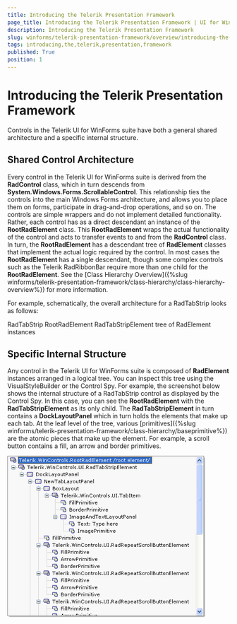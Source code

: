 ```yaml
---
title: Introducing the Telerik Presentation Framework
page_title: Introducing the Telerik Presentation Framework | UI for WinForms Documentation
description: Introducing the Telerik Presentation Framework
slug: winforms/telerik-presentation-framework/overview/introducing-the-telerik-presentation-framework
tags: introducing,the,telerik,presentation,framework
published: True
position: 1
---
```


# Introducing the Telerik Presentation Framework

Controls in the Telerik UI for WinForms suite have both a general shared architecture and a specific internal structure.

## Shared Control Architecture

Every control in the Telerik UI for WinForms suite is derived from the __RadControl__ class, which in turn descends from __System.Windows.Forms.ScrollableControl__. This relationship ties the controls into the main Windows Forms architecture, and allows you to place them on forms, participate in drag-and-drop operations, and so on. The controls are simple wrappers and do not implement detailed functionality. Rather, each control has as a direct descendant an instance of the __RootRadElement__ class. This __RootRadElement__ wraps the actual functionality of the control and acts to transfer events to and from the __RadControl__ class. In turn, the __RootRadElement__ has a descendant tree of __RadElement__ classes that implement the actual logic required by the control. In most cases the __RootRadElement__ has a single descendant, though some complex controls such as the Telerik RadRibbonBar require more than one child for the __RootRadElement__. See the [Class Hierarchy Overview]({%slug winforms/telerik-presentation-framework/class-hierarchy/class-hierarchy-overview%}) for more information.
        

For example, schematically, the overall architecture for a RadTabStrip looks as follows:

RadTabStrip
  RootRadElement
    RadTabStripElement
      tree of RadElement instances
        

## Specific Internal Structure

Any control in the Telerik UI for WinForms suite is composed of __RadElement__ instances arranged in a logical tree. You can inspect this tree using the VisualStyleBuilder or the Control Spy. For example, the screenshot below shows the internal structure of a  RadTabStrip control as displayed by the Control Spy. In this case, you can see the __RootRadElement__ with the  __RadTabStripElement__ as its only child. The __RadTabStripElement__ in turn contains a  __DockLayoutPanel__ which in turn holds the elements that make up each tab. At the leaf level of the tree, various [primitives]({%slug winforms/telerik-presentation-framework/class-hierarchy/baseprimitive%}) are the atomic pieces that make up the element. For example, a scroll button contains a fill, an arrow and border primitives.

![tpf-overview-introducing 001](images/tpf-overview-introducing001.png)
